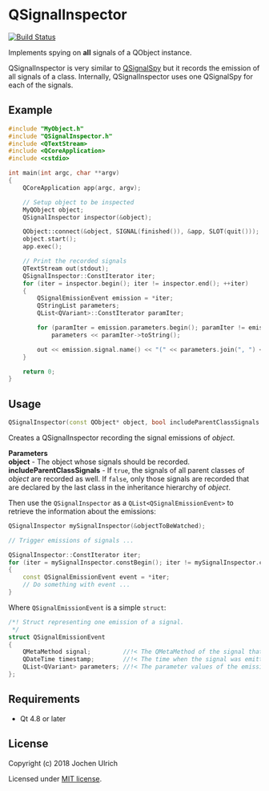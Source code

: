 # QSignalInspector #

[![Build Status](https://travis-ci.org/j-ulrich/QSignalInspector.svg?branch=master)](https://travis-ci.org/j-ulrich/QSignalInspector)

Implements spying on **all** signals of a QObject instance.

QSignalInspector is very similar to [QSignalSpy][] but it records the emission of all signals of a class. Internally, QSignalInspector uses one QSignalSpy for each of the signals.


## Example ##

```c++
#include "MyObject.h"
#include "QSignalInspector.h"
#include <QTextStream>
#include <QCoreApplication>
#include <cstdio>

int main(int argc, char **argv)
{
	QCoreApplication app(argc, argv);

	// Setup object to be inspected
	MyQObject object;
	QSignalInspector inspector(&object);

	QObject::connect(&object, SIGNAL(finished()), &app, SLOT(quit()));
	object.start();
	app.exec();

	// Print the recorded signals
	QTextStream out(stdout);
	QSignalInspector::ConstIterator iter;
	for (iter = inspector.begin(); iter != inspector.end(); ++iter)
	{
		QSignalEmissionEvent emission = *iter;
		QStringList parameters;
		QList<QVariant>::ConstIterator paramIter;

		for (paramIter = emission.parameters.begin(); paramIter != emission.parameters.end(); ++paramIter)
			parameters << paramIter->toString();

		out << emission.signal.name() << "(" << parameters.join(", ") << ")" << endl;
	}

	return 0;
}


```


## Usage ##

```c++
QSignalInspector(const QObject* object, bool includeParentClassSignals = true)
```

Creates a QSignalInspector recording the signal emissions of _object_.

**Parameters**<br/>
**object** - The object whose signals should be recorded.<br/>
**includeParentClassSignals** - If `true`, the signals of all parent classes of
_object_ are recorded as well. If `false`, only those signals are recorded that
are declared by the last class in the inheritance hierarchy of _object_.

Then use the `QSignalInspector` as a `QList<QSignalEmissionEvent>` to retrieve
the information about the emissions:

```c++
QSignalInspector mySignalInspector(&objectToBeWatched);

// Trigger emissions of signals ...

QSignalInspector::ConstIterator iter;
for (iter = mySignalInspector.constBegin(); iter != mySignalInspector.constEnd(); ++iter)
{
	const QSignalEmissionEvent event = *iter;
	// Do something with event ...
}
```

Where `QSignalEmissionEvent` is a simple `struct`:

```c++
/*! Struct representing one emission of a signal.
 */
struct QSignalEmissionEvent
{
	QMetaMethod signal;         //!< The QMetaMethod of the signal that was emitted.
	QDateTime timestamp;        //!< The time when the signal was emitted.
	QList<QVariant> parameters; //!< The parameter values of the emission.
};
```


## Requirements ##

* Qt 4.8 or later


## License ##

Copyright (c) 2018 Jochen Ulrich

Licensed under [MIT license](LICENSE).



[QSignalSpy]: http://doc.qt.io/qt-5/qsignalspy.html
